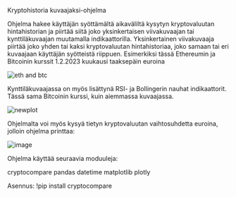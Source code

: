 Kryptohistoria kuvaajaksi-ohjelma

Ohjelma hakee käyttäjän syöttämältä aikaväliltä kysytyn kryptovaluutan hintahistorian ja piirtää siitä joko yksinkertaisen viivakuvaajan tai kynttiläkuvaajan muutamalla indikaattorilla. Yksinkertainen viivakuvaaja piirtää joko yhden tai kaksi kryptovaluutan hintahistoriaa, joko samaan tai eri kuvaajaan käyttäjän syötteistä riippuen. Esimerkiksi tässä Ethereumin ja Bitcoinin kurssit 1.2.2023 kuukausi taaksepäin euroina

![eth and btc](https://user-images.githubusercontent.com/121788922/215992277-720e9298-36a6-49a4-b857-2414932b221b.png)


Kynttiläkuvaajassa on myös lisättynä RSI- ja Bollingerin nauhat indikaattorit. Tässä sama Bitcoinin kurssi, kuin aiemmassa kuvaajassa.

![newplot](https://user-images.githubusercontent.com/121788922/215992782-48ce7b78-135a-4ecd-8f27-d6759f13922a.png)

Ohjelmalta voi myös kysyä tietyn kryptovaluutan vaihtosuhdetta euroina, jolloin ohjelma printtaa:

![image](https://user-images.githubusercontent.com/121788922/215993631-ea1aed6b-c694-45cb-926c-e901237289ed.png)


Ohjelma käyttää seuraavia moduuleja:

cryptocompare
pandas
datetime
matplotlib
plotly

Asennus:
!pip install cryptocompare
